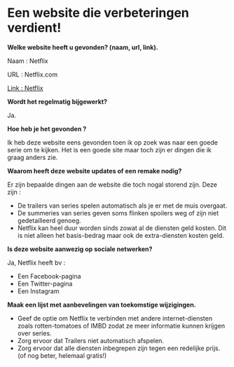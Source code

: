 # Een website die verbeteringen verdient!

**Welke website heeft u gevonden? (naam, url, link).**

Naam : Netflix

URL : Netflix.com

[Link : Netflix](https://www.netflix.com/be/)

**Wordt het regelmatig bijgewerkt?**

Ja.

**Hoe heb je het gevonden ?**

Ik heb deze website eens gevonden toen ik op zoek was naar een goede serie om te kijken. Het is een goede site maar toch zijn er dingen die ik graag anders zie.

**Waarom heeft deze website updates of een remake nodig?**

Er zijn bepaalde dingen aan de website die toch nogal storend zijn. Deze zijn :
* De trailers van series spelen automatisch als je er met de muis overgaat.
* De summeries van series geven soms flinken spoilers weg of zijn niet gedetailleerd genoeg.
* Netflix kan heel duur worden sinds zowat al de diensten geld kosten. Dit is niet alleen het basis-bedrag maar ook de extra-diensten kosten geld.

**Is deze website aanwezig op sociale netwerken?**

Ja, Netflix heeft bv :
* Een Facebook-pagina
* Een Twitter-pagina
* Een Instagram

**Maak een lijst met aanbevelingen van toekomstige wijzigingen.**

* Geef de optie om Netflix te verbinden met andere internet-diensten zoals rotten-tomatoes of IMBD zodat ze meer informatie kunnen krijgen over series.
* Zorg ervoor dat Trailers niet automatisch afspelen.
* Zorg ervoor dat alle diensten inbegrepen zijn tegen een redelijke prijs. (of nog beter, helemaal gratis!)

